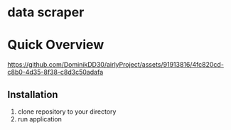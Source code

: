 # data scraper

# Quick Overview
https://github.com/DominikDD30/airlyProject/assets/91913816/4fc820cd-c8b0-4d35-8f38-c8d3c50adafa


## Installation
1. clone repository to your directory
2. run application
